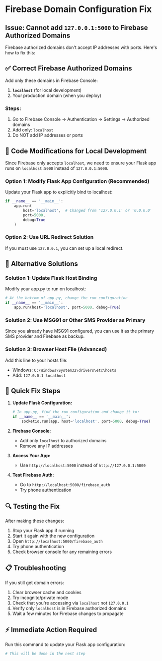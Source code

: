 # Firebase Domain Configuration Fix

## Issue: Cannot add `127.0.0.1:5000` to Firebase Authorized Domains

Firebase authorized domains don't accept IP addresses with ports. Here's how to fix this:

## ✅ Correct Firebase Authorized Domains

Add only these domains in Firebase Console:
1. **`localhost`** (for local development)
2. Your production domain (when you deploy)

### Steps:
1. Go to Firebase Console → Authentication → Settings → Authorized domains
2. Add only: `localhost`
3. Do NOT add IP addresses or ports

## 🔧 Code Modifications for Local Development

Since Firebase only accepts `localhost`, we need to ensure your Flask app runs on `localhost:5000` instead of `127.0.0.1:5000`.

### Option 1: Modify Flask App Configuration (Recommended)

Update your Flask app to explicitly bind to localhost:

```python
if __name__ == '__main__':
    app.run(
        host='localhost',  # Changed from '127.0.0.1' or '0.0.0.0'
        port=5000,
        debug=True
    )
```

### Option 2: Use URL Redirect Solution

If you must use `127.0.0.1`, you can set up a local redirect.

## 🔄 Alternative Solutions

### Solution 1: Update Flask Host Binding
Modify your app.py to run on localhost:

```python
# At the bottom of app.py, change the run configuration
if __name__ == '__main__':
    app.run(host='localhost', port=5000, debug=True)
```

### Solution 2: Use MSG91 or Other SMS Provider as Primary
Since you already have MSG91 configured, you can use it as the primary SMS provider and Firebase as backup.

### Solution 3: Browser Host File (Advanced)
Add this line to your hosts file:
- Windows: `C:\Windows\System32\drivers\etc\hosts`
- Add: `127.0.0.1 localhost`

## 🚀 Quick Fix Steps

1. **Update Flask Configuration:**
   ```python
   # In app.py, find the run configuration and change it to:
   if __name__ == '__main__':
       socketio.run(app, host='localhost', port=5000, debug=True)
   ```

2. **Firebase Console:**
   - Add only `localhost` to authorized domains
   - Remove any IP addresses

3. **Access Your App:**
   - Use `http://localhost:5000` instead of `http://127.0.0.1:5000`

4. **Test Firebase Auth:**
   - Go to `http://localhost:5000/firebase_auth`
   - Try phone authentication

## 🔍 Testing the Fix

After making these changes:
1. Stop your Flask app if running
2. Start it again with the new configuration
3. Open `http://localhost:5000/firebase_auth`
4. Try phone authentication
5. Check browser console for any remaining errors

## 📋 Troubleshooting

If you still get domain errors:
1. Clear browser cache and cookies
2. Try incognito/private mode
3. Check that you're accessing via `localhost` not `127.0.0.1`
4. Verify only `localhost` is in Firebase authorized domains
5. Wait a few minutes for Firebase changes to propagate

## ⚡ Immediate Action Required

Run this command to update your Flask app configuration:
```bash
# This will be done in the next step
```
